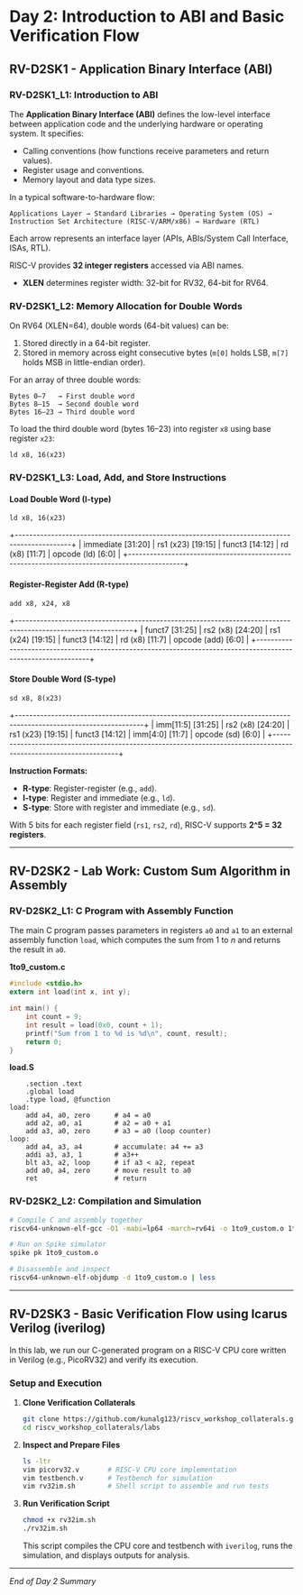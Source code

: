 # Day 2: Introduction to ABI and Basic Verification Flow

## RV-D2SK1 - Application Binary Interface (ABI)

### RV-D2SK1_L1: Introduction to ABI
The **Application Binary Interface (ABI)** defines the low-level interface between application code and the underlying hardware or operating system. It specifies:
- Calling conventions (how functions receive parameters and return values).
- Register usage and conventions.
- Memory layout and data type sizes.

In a typical software-to-hardware flow:
```
Applications Layer → Standard Libraries → Operating System (OS) → Instruction Set Architecture (RISC-V/ARM/x86) → Hardware (RTL)
```
Each arrow represents an interface layer (APIs, ABIs/System Call Interface, ISAs, RTL).

RISC-V provides **32 integer registers** accessed via ABI names.  
- **XLEN** determines register width: 32-bit for RV32, 64-bit for RV64.

### RV-D2SK1_L2: Memory Allocation for Double Words
On RV64 (XLEN=64), double words (64-bit values) can be:
1. Stored directly in a 64-bit register.
2. Stored in memory across eight consecutive bytes (`m[0]` holds LSB, `m[7]` holds MSB in little-endian order).

For an array of three double words:
```
Bytes 0–7   → First double word
Bytes 8–15  → Second double word
Bytes 16–23 → Third double word
```
To load the third double word (bytes 16–23) into register `x8` using base register `x23`:
```assembly
ld x8, 16(x23)
```

### RV-D2SK1_L3: Load, Add, and Store Instructions
#### Load Double Word (I-type)
```assembly
ld x8, 16(x23)
```
+---------------------------------------------------------------------------------------------+
| immediate [31:20] | rs1 (x23) [19:15] | funct3 [14:12] | rd (x8) [11:7] | opcode (ld) [6:0] |
+---------------------------------------------------------------------------------------------+

#### Register-Register Add (R-type)
```assembly
add x8, x24, x8
```
+--------------------------------------------------------------------------------------------------------------+
| funct7 [31:25] | rs2 (x8) [24:20] | rs1 (x24) [19:15] | funct3 [14:12] | rd (x8) [11:7] | opcode (add) [6:0] |
+--------------------------------------------------------------------------------------------------------------+

#### Store Double Word (S-type)
```assembly
sd x8, 8(x23)
```
+-----------------------------------------------------------------------------------------------------------------+
| imm[11:5] [31:25] | rs2 (x8) [24:20] | rs1 (x23) [19:15] | funct3 [14:12] | imm[4:0] [11:7] | opcode (sd) [6:0] |
+-----------------------------------------------------------------------------------------------------------------+

**Instruction Formats:**
- **R-type**: Register-register (e.g., `add`).
- **I-type**: Register and immediate (e.g., `ld`).
- **S-type**: Store with register and immediate (e.g., `sd`).

With 5 bits for each register field (`rs1`, `rs2`, `rd`), RISC-V supports **2^5 = 32 registers**.

---

## RV-D2SK2 - Lab Work: Custom Sum Algorithm in Assembly

### RV-D2SK2_L1: C Program with Assembly Function
The main C program passes parameters in registers `a0` and `a1` to an external assembly function `load`, which computes the sum from 1 to *n* and returns the result in `a0`.

**1to9_custom.c**
```c
#include <stdio.h>
extern int load(int x, int y);

int main() {
    int count = 9;
    int result = load(0x0, count + 1);
    printf("Sum from 1 to %d is %d\n", count, result);
    return 0;
}
```

**load.S**
```assembly
    .section .text
    .global load
    .type load, @function
load:
    add a4, a0, zero      # a4 = a0
    add a2, a0, a1        # a2 = a0 + a1
    add a3, a0, zero      # a3 = a0 (loop counter)
loop:
    add a4, a3, a4        # accumulate: a4 += a3
    addi a3, a3, 1        # a3++
    blt a3, a2, loop      # if a3 < a2, repeat
    add a0, a4, zero      # move result to a0
    ret                   # return
```

### RV-D2SK2_L2: Compilation and Simulation
```bash
# Compile C and assembly together
riscv64-unknown-elf-gcc -O1 -mabi=lp64 -march=rv64i -o 1to9_custom.o 1to9_custom.c load.S

# Run on Spike simulator
spike pk 1to9_custom.o

# Disassemble and inspect
riscv64-unknown-elf-objdump -d 1to9_custom.o | less
```

---

## RV-D2SK3 - Basic Verification Flow using Icarus Verilog (iverilog)

In this lab, we run our C-generated program on a RISC-V CPU core written in Verilog (e.g., PicoRV32) and verify its execution.

### Setup and Execution
1. **Clone Verification Collaterals**  
   ```bash
   git clone https://github.com/kunalg123/riscv_workshop_collaterals.git
   cd riscv_workshop_collaterals/labs
   ```

2. **Inspect and Prepare Files**  
   ```bash
   ls -ltr
   vim picorv32.v       # RISC-V CPU core implementation
   vim testbench.v      # Testbench for simulation
   vim rv32im.sh        # Shell script to assemble and run tests
   ```

3. **Run Verification Script**  
   ```bash
   chmod +x rv32im.sh
   ./rv32im.sh
   ```
   This script compiles the CPU core and testbench with `iverilog`, runs the simulation, and displays outputs for analysis.

---

*End of Day 2 Summary*
